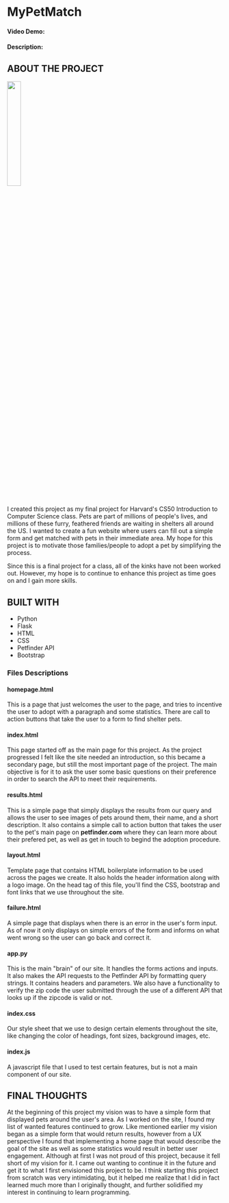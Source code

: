 # MyPetMatch
#### Video Demo:  <URL HERE>
#### Description:

## ABOUT THE PROJECT

<img src="https://user-images.githubusercontent.com/61602443/210157927-155bff56-0f41-46e0-9800-3c3479b86d0b.png" width="25%">

I created this project as my final project for Harvard's CS50 Introduction to Computer Science class. Pets are part of millions of people's lives, and millions of these furry, feathered friends are waiting in shelters all around the US. I wanted to create a fun website where users can fill out a simple form and get matched with pets in their immediate area. My hope for this project is to motivate those families/people to adopt a pet by simplifying the process. 

Since this is a final project for a class, all of the kinks have not been worked out. However, my hope is to continue to enhance this project as time goes on and I gain more skills. 


## BUILT WITH

<ul>
  <li>Python</li>
  <li>Flask</li>
  <li>HTML</li>
  <li>CSS</li>
  <li>Petfinder API</li>
  <li>Bootstrap</li>
</ul>
  
  ### Files Descriptions
  
  #### homepage.html
  This is a page that just welcomes the user to the page, and tries to incentive the user to adopt with a paragraph and some statistics. There are call to action buttons that take the user to a form to find shelter pets.
  
  #### index.html
  This page started off as the main page for this project. As the project progressed I felt like the site needed an introduction, so this became a secondary page, but still the most important page of the project. The main objective is for it to ask the user some basic questions on their preference in order to search the API to meet their requirements. 
  
  #### results.html
  This is a simple page that simply displays the results from our query and allows the user to see images of pets around them, their name, and a short description. It also contains a simple call to action button that takes the user to the pet's main page on **petfinder.com** where they can learn more about their prefered pet, as well as get in touch to begind the adoption procedure. 
  
  #### layout.html
  Template page that contains HTML boilerplate information to be used across the pages we create. It also holds the header information along with a logo image. On the head tag of this file, you'll find the CSS, bootstrap and font links that we use throughout the site. 
  
  #### failure.html
  A simple page that displays when there is an error in the user's form input. As of now it only displays on simple errors of the form and informs on what went wrong so the user can go back and correct it.
  
  #### app.py
  This is the main "brain" of our site. It handles the forms actions and inputs. It also makes the API requests to the Petfinder API by formatting query strings. It contains headers and parameters. We also have a functionality to verify the zip code the user submitted through the use of a different API that looks up if the zipcode is valid or not. 
  
  #### index.css
  Our style sheet that we use to design certain elements throughout the site, like changing the color of headings, font sizes, background images, etc.
  
  #### index.js
  A javascript file that I used to test certain features, but is not a main component of our site.
  
  ## FINAL THOUGHTS
  
  At the beginning of this project my vision was to have a simple form that displayed pets around the user's area. As I worked on the site, I found my list of wanted features continued to grow. Like mentioned earlier my vision began as a simple form that would return results, however from a UX perspective I found that implementing a home page that would describe the goal of the site as well as some statistics would result in better user engagement. Although at first I was not proud of this project, because it fell short of my vision for it. I came out wanting to continue it in the future and get it to what I first envisioned this project to be. I think starting this project from scratch was very intimidating, but it helped me realize that I did in fact learned much more than I originally thought, and further solidified my interest in continuing to learn programming. 
  
  
